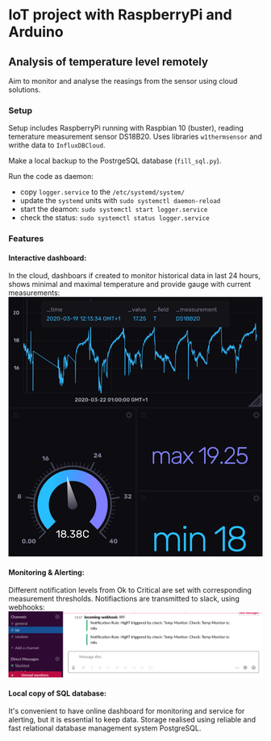 # IoT project with RaspberryPi and Arduino


## Analysis of temperature level remotely
Aim to monitor and analyse the reasings from the sensor using cloud solutions.


### Setup
Setup includes RaspberryPi running with Raspbian 10 (buster), reading temerature measurement sensor DS18B20.
Uses libraries ```w1thermsensor``` and writhe data to ```InfluxDBCloud```.

Make a local backup to the PostrgeSQL database (```fill_sql.py```).

Run the code as daemon:
 - copy ```logger.service``` to the ```/etc/systemd/system/```
 - update the ```systemd``` units with ```sudo systemctl daemon-reload```
 - start the deamon: ```sudo systemctl start logger.service ```
 - check the status: ```sudo systemctl status logger.service ```


### Features
#### Interactive dashboard:
In the cloud, dashboars if created to monitor historical data in last 24 hours, shows minimal and maximal temperature and provide gauge with current measurements:
![alt text](https://github.com/grevtsovkirill/dht_logger/blob/master/helpers/RDMPlots/t_dash.png)

#### Monitoring & Alerting:
Different notification levels from Ok to Critical are set with corresponding measurement thresholds.
Notifiactions are transmitted to slack, using webhooks:
![alt text](https://github.com/grevtsovkirill/dht_logger/blob/master/helpers/RDMPlots/slack_integration.png)

#### Local copy of SQL database:
It's convenient to have online dashboard for monitoring and service for alerting, but it is essential to keep data.
Storage realised using reliable and fast relational database management system PostgreSQL.